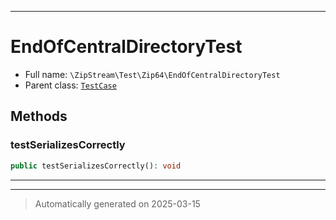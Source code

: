 ***

# EndOfCentralDirectoryTest





* Full name: `\ZipStream\Test\Zip64\EndOfCentralDirectoryTest`
* Parent class: [`TestCase`](../../../PHPUnit/Framework/TestCase.md)




## Methods


### testSerializesCorrectly



```php
public testSerializesCorrectly(): void
```












***


***
> Automatically generated on 2025-03-15
